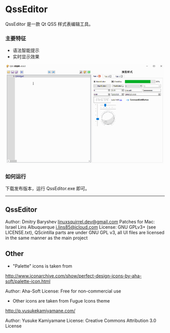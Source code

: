 # QssEditor
QssEditor 是一款 Qt QSS 样式表编辑工具。

### 主要特征
* 语法智能提示
* 实时显示效果

![](images/qss%20edit.gif)

### 如何运行
下载发布版本，运行 QssEditor.exe 即可。

***

QssEditor
---------

Author: Dmitry Baryshev <linuxsquirrel.dev@gmail.com>
Patches for Mac: Israel Lins Albuquerque <i.lins85@icloud.com>
License: GNU GPLv3+ (see LICENSE.txt),
         QScintilla parts are under GNU GPL v3,
         all UI files are licensed in the same manner as the main project

Other
-----

* "Palette" icons is taken from

http://www.iconarchive.com/show/perfect-design-icons-by-aha-soft/palette-icon.html

Author: Aha-Soft
License: Free for non-commercial use

* Other icons are taken from Fugue Icons theme

http://p.yusukekamiyamane.com/

Author: Yusuke Kamiyamane
License: Creative Commons Attribution 3.0 License
